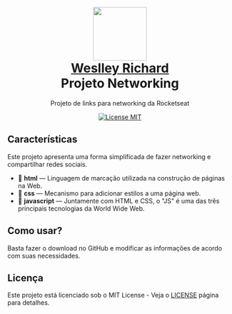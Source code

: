 
<h1 align="center">
<br>
  <img src="https://github.com/weslleyrichardi/Projeto-Networking/blob/main/style/avatar.png" alt="" width="120">
<br>
  <a id= "a"href="https://www.instagram.com/weslley_richardi/?__coig_restricted=1" >Weslley Richard</a>
<br>
Projeto Networking
</h1>

<p align="center">Projeto de links para networking da Rocketseat</p>

<p align="center">
  <a href="https://opensource.org/licenses/MIT">
    <img src="https://img.shields.io/badge/License-MIT-blue.svg" alt="License MIT">
  </a>
</p>

## Características
[//]: # (Add the features of your project here:)
Este projeto apresenta uma forma simplificada de fazer networking e compartilhar redes sociais.
- 📌 **html** — Linguagem de marcação utilizada na construção de páginas na Web.
- 📌 **css** — Mecanismo para adicionar estilos a uma página web.
- 📌 **javascript** — Juntamente com HTML e CSS, o "JS" é uma das três principais tecnologias da World Wide Web.

## Como usar?

Basta fazer o download no GitHub e modificar as informações de acordo com suas necessidades.
<br>

## Licença

Este projeto está licenciado sob o MIT License - Veja o [LICENSE](https://opensource.org/licenses/MIT) página para detalhes.
